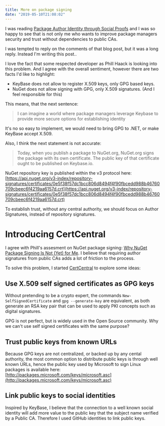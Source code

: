 ```yaml
---
title: More on package signing
date: "2019-05-10T21:08:02"
---
```


I was reading [Package Author Identity through Social Proofs](https://haacked.com/archive/2019/05/10/friend-signing-packgages/) and I was so happy to see that is not only me who wants to improve package managers security and trust without dependencies to public CAs.

I was tempted to reply on the comments of that blog post, but it was a long reply. Instead I'm writing this post..

I love the fact that some respected developer as Phill Haack is looking into this problem. And I agree with the overall sentiment, however there are two facts I'd like to highlight: 

- KeyBase does not allow to register X.509 keys, only GPG based keys.
- NuGet does not allow signing with GPG, only X.509 signatures. (And I feel responsible for this)

This means, that the next sentence:

>I can imagine a world where package managers leverage Keybase to provide more secure options for establishing identity

It's no so easy to implement, we would need to bring GPG to .NET, or make KeyBase accept X.509.

Also, I think the next statement is not accurate:

> Today, when you publish a package to NuGet.org, NuGet.org signs the package with its own certificate. The public key of that certificate ought to be published on Keybase.io.

NuGet repository key is published within the v3 protocol here: [https://api.nuget.org/v3-index/repository-signatures/certificates/0e5f38f57dc1bcc806d8494f4f90fbcedd988b46760709cbeec6f4219aa6157d.crt](https://api.nuget.org/v3-index/repository-signatures/certificates/0e5f38f57dc1bcc806d8494f4f90fbcedd988b46760709cbeec6f4219aa6157d.crt)

To establish trust, without any central authority, we should focus on Author Signatures, instead of repository signatures.

# Introducing CertCentral

I agree with Phill's assesment on NuGet package signing: [Why NuGet Package Signing Is Not (Yet) for Me](https://haacked.com/archive/2019/04/03/nuget-package-signing/). I believe that requiring author signatures from public CAs adds a lot of friction to the process.

To solve this problem, I started [CertCentral](https://certcentral.x509.online) to explore some ideas:

## Use X.509 self signed certificates as GPG keys

Without pretending to be a crypto expert, the commands `New-SelfSignedCertificate` and `gpg --generate-key` are equivalent, as both generate an RSA key pair that can be used to apply PKI concepts such as digital signatures. 

GPG is not perfect, but is widely used in the Open Source community. Why we can't use self signed certificates with the same purpose?

## Trust public keys from known URLs

Because GPG keys are not centralized, or backed up by any cental authority, the most common option to distribute public keys is through well known URLs, hence the public key used by Microsoft to sign Linux packages is available here:
[http://packages.microsoft.com/keys/microsoft.asc](http://packages.microsoft.com/keys/microsoft.asc)

## Link public keys to social identities

Inspired by KeyBase, I believe that the connection to a well known social identity will add more value to the public key that the subject name verified by a Public CA. Therefore I used GitHub identities to link public keys.

